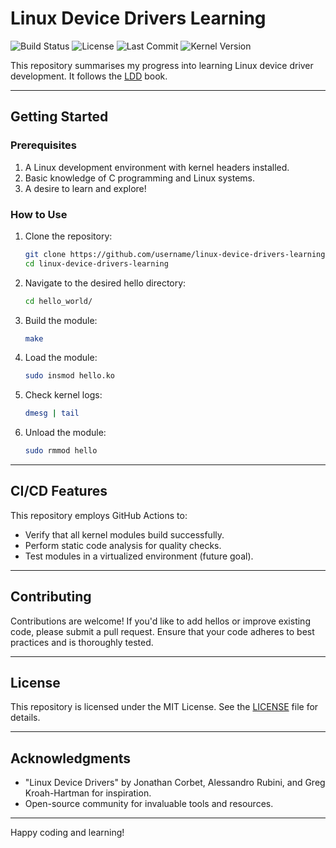 # Linux Device Drivers Learning

![Build Status](https://github.com/artic92/linux-device-drivers-learning/actions/workflows/build_and_test.yaml/badge.svg)
![License](https://img.shields.io/github/license/artic92/linux-device-drivers-learning)
![Last Commit](https://img.shields.io/github/last-commit/artic92/linux-device-drivers-learning)
![Kernel Version](https://img.shields.io/badge/Kernel-6.0%2B-blue)

This repository summarises my progress into learning Linux device driver development. It follows the [LDD](https://lwn.net/Kernel/LDD3/) book.

---

## Getting Started

### Prerequisites

1. A Linux development environment with kernel headers installed.
2. Basic knowledge of C programming and Linux systems.
3. A desire to learn and explore!

### How to Use

1. Clone the repository:

   ```bash
   git clone https://github.com/username/linux-device-drivers-learning.git
   cd linux-device-drivers-learning
   ```

2. Navigate to the desired hello directory:

   ```bash
   cd hello_world/
   ```

3. Build the module:

   ```bash
   make
   ```

4. Load the module:

   ```bash
   sudo insmod hello.ko
   ```

5. Check kernel logs:

   ```bash
   dmesg | tail
   ```

6. Unload the module:

   ```bash
   sudo rmmod hello
   ```

---

## CI/CD Features

This repository employs GitHub Actions to:

- Verify that all kernel modules build successfully.
- Perform static code analysis for quality checks.
- Test modules in a virtualized environment (future goal).

---

## Contributing

Contributions are welcome! If you'd like to add hellos or improve existing code, please submit a pull request. Ensure that your code adheres to best practices and is thoroughly tested.

---

## License

This repository is licensed under the MIT License. See the [LICENSE](LICENSE) file for details.

---

## Acknowledgments

- "Linux Device Drivers" by Jonathan Corbet, Alessandro Rubini, and Greg Kroah-Hartman for inspiration.
- Open-source community for invaluable tools and resources.

---

Happy coding and learning!
